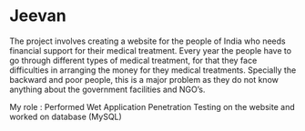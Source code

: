 # Jeevan

The project involves creating a website for the people of India who needs financial support for their medical treatment. Every year the people have to go through different types of medical treatment, for that they face 
difficulties in arranging the money for they medical treatments. Specially the backward and poor people, this is a major problem as they do not know anything about the government facilities and NGO’s.

My role : Performed Wet Application Penetration Testing on the website and worked on database (MySQL)

